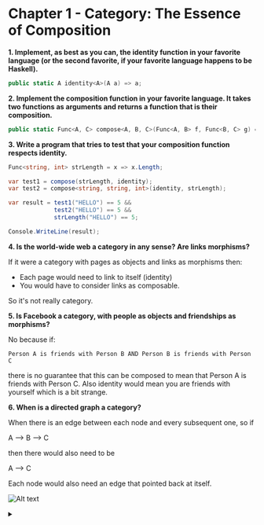 # Chapter 1 - Category: The Essence of Composition

**1. Implement, as best as you can, the identity function in your favorite language (or the second favorite, if your favorite language
happens to be Haskell).**

```csharp
public static A identity<A>(A a) => a;
```

**2. Implement the composition function in your favorite language. It
takes two functions as arguments and returns a function that is
their composition.**

```csharp
public static Func<A, C> compose<A, B, C>(Func<A, B> f, Func<B, C> g) => a => g(f(a));
```

**3. Write a program that tries to test that your composition function
respects identity.**

```csharp
Func<string, int> strLength = x => x.Length;

var test1 = compose(strLength, identity);
var test2 = compose<string, string, int>(identity, strLength);

var result = test1("HELLO") == 5 &&
             test2("HELLO") == 5 &&
             strLength("HELLO") == 5;

Console.WriteLine(result);
```

**4. Is the world-wide web a category in any sense? Are links morphisms?**

If it were a category with pages as objects and links as morphisms then:

- Each page would need to link to itself (identity)
- You would have to consider links as composable.

So it's not really category.

**5. Is Facebook a category, with people as objects and friendships as
morphisms?**

No because if:

`Person A is friends with Person B AND Person B is friends with Person C`

there is no guarantee that this can be composed to mean that Person A is friends with Person C.
Also identity would mean you are friends with yourself which is a bit strange.

**6. When is a directed graph a category?**

When there is an edge between each node and every subsequent one, so if

A --> B --> C 

then there would also need to be

A --> C

Each node would also need an edge that pointed back at itself.

![Alt text](https://g.gravizo.com/source/custom_mark1?https%3A%2F%2Fraw.githubusercontent.com%2Fcolethecoder%2Fcategory-theory-for-programmers%2Fmaster%2FChapter1.md)
<details> 
<summary></summary>
custom_mark1
  digraph d {
    a -> a [label = " id "]
    a -> b [label = " f "]
    b -> b [label = " id "]
    b -> c [label = " g "]
    c -> c [label = " id "]
    c -> d [label = " h "]
    d -> d [label = " id "]
    a -> c [label = " g.f "]
    a -> d [label = " h.g.f "]
    b -> d [label = " h.g "]
}
custom_mark1
</details>
